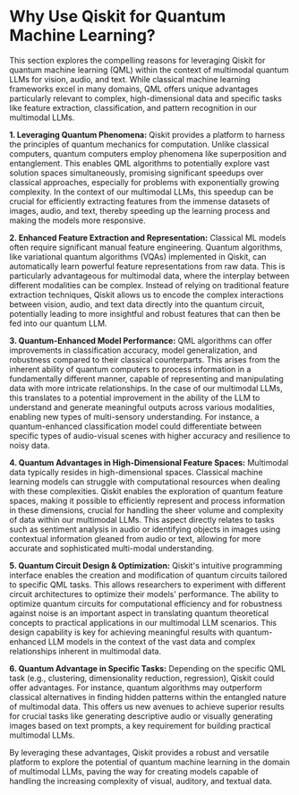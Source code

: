 # Why Use Qiskit for Quantum Machine Learning?

This section explores the compelling reasons for leveraging Qiskit for quantum machine learning (QML) within the context of multimodal quantum LLMs for vision, audio, and text.  While classical machine learning frameworks excel in many domains, QML offers unique advantages particularly relevant to complex, high-dimensional data and specific tasks like feature extraction, classification, and pattern recognition in our multimodal LLMs.

**1. Leveraging Quantum Phenomena:** Qiskit provides a platform to harness the principles of quantum mechanics for computation.  Unlike classical computers, quantum computers employ phenomena like superposition and entanglement.  This enables QML algorithms to potentially explore vast solution spaces simultaneously, promising significant speedups over classical approaches, especially for problems with exponentially growing complexity.  In the context of our multimodal LLMs, this speedup can be crucial for efficiently extracting features from the immense datasets of images, audio, and text, thereby speeding up the learning process and making the models more responsive.

**2. Enhanced Feature Extraction and Representation:**  Classical ML models often require significant manual feature engineering. Quantum algorithms, like variational quantum algorithms (VQAs) implemented in Qiskit, can automatically learn powerful feature representations from raw data.  This is particularly advantageous for multimodal data, where the interplay between different modalities can be complex.  Instead of relying on traditional feature extraction techniques, Qiskit allows us to encode the complex interactions between vision, audio, and text data directly into the quantum circuit, potentially leading to more insightful and robust features that can then be fed into our quantum LLM.

**3. Quantum-Enhanced Model Performance:** QML algorithms can offer improvements in classification accuracy, model generalization, and robustness compared to their classical counterparts.  This arises from the inherent ability of quantum computers to process information in a fundamentally different manner, capable of representing and manipulating data with more intricate relationships. In the case of our multimodal LLMs, this translates to a potential improvement in the ability of the LLM to understand and generate meaningful outputs across various modalities, enabling new types of multi-sensory understanding.  For instance, a quantum-enhanced classification model could differentiate between specific types of audio-visual scenes with higher accuracy and resilience to noisy data.

**4. Quantum Advantages in High-Dimensional Feature Spaces:**  Multimodal data typically resides in high-dimensional spaces. Classical machine learning models can struggle with computational resources when dealing with these complexities. Qiskit enables the exploration of quantum feature spaces, making it possible to efficiently represent and process information in these dimensions, crucial for handling the sheer volume and complexity of data within our multimodal LLMs.  This aspect directly relates to tasks such as sentiment analysis in audio or identifying objects in images using contextual information gleaned from audio or text, allowing for more accurate and sophisticated multi-modal understanding.

**5. Quantum Circuit Design & Optimization:** Qiskit's intuitive programming interface enables the creation and modification of quantum circuits tailored to specific QML tasks.  This allows researchers to experiment with different circuit architectures to optimize their models' performance.  The ability to optimize quantum circuits for computational efficiency and for robustness against noise is an important aspect in translating quantum theoretical concepts to practical applications in our multimodal LLM scenarios.  This design capability is key for achieving meaningful results with quantum-enhanced LLM models in the context of the vast data and complex relationships inherent in multimodal data.

**6. Quantum Advantage in Specific Tasks:** Depending on the specific QML task (e.g., clustering, dimensionality reduction, regression), Qiskit could offer advantages.  For instance, quantum algorithms may outperform classical alternatives in finding hidden patterns within the entangled nature of multimodal data. This offers us new avenues to achieve superior results for crucial tasks like generating descriptive audio or visually generating images based on text prompts, a key requirement for building practical multimodal LLMs.


By leveraging these advantages, Qiskit provides a robust and versatile platform to explore the potential of quantum machine learning in the domain of multimodal LLMs, paving the way for creating models capable of handling the increasing complexity of visual, auditory, and textual data.


<a id='chapter-1-subchapter-3'></a>
